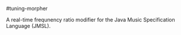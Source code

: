 #tuning-morpher

A real-time frequnency ratio modifier for the Java Music Specification Language (JMSL).
